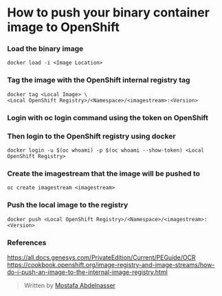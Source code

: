 # How to push your binary container image to OpenShift

### Load the binary image

`docker load -i <Image Location>`

### Tag the image with the OpenShift internal registry tag

```
docker tag <Local Image> \
<Local OpenShift Registry>/<Namespace>/<imagestream>:<Version>
```
### Login with oc login command using the token on OpenShift

### Then login to the OpenShift registry using docker

`docker login -u $(oc whoami) -p $(oc whoami --show-token) <Local OpenShift Registry>`

### Create the imagestream that the image will be pushed to

`oc create imagestream <imagestream>`

### Push the local image to the registry

`docker push <Local OpenShift Registry>/<Namespace>/<imagestream>:<Version>`

### References
https://all.docs.genesys.com/PrivateEdition/Current/PEGuide/OCR
https://cookbook.openshift.org/image-registry-and-image-streams/how-do-i-push-an-image-to-the-internal-image-registry.html

> Written by [Mostafa Abdelnasser](https://linkedin.com/in/mostafa-abdelnasser)
